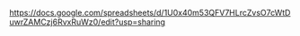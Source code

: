 https://docs.google.com/spreadsheets/d/1U0x40m53QFV7HLrcZvsO7cWtDuwrZAMCzj6RvxRuWz0/edit?usp=sharing